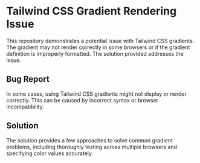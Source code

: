 # Tailwind CSS Gradient Rendering Issue

This repository demonstrates a potential issue with Tailwind CSS gradients.  The gradient may not render correctly in some browsers or if the gradient definition is improperly formatted. The solution provided addresses the issue.

## Bug Report

In some cases, using Tailwind CSS gradients might not display or render correctly. This can be caused by incorrect syntax or browser incompatibility. 

## Solution

The solution provides a few approaches to solve common gradient problems, including thoroughly testing across multiple browsers and specifying color values accurately.